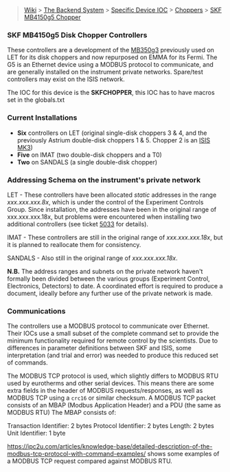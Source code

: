> [Wiki](Home) > [The Backend System](The-Backend-System) > [Specific Device IOC](Specific-Device-IOC) > [Choppers](Choppers) > [SKF MB4150g5 Chopper](SKF-MB4150g5-Disk-Chopper-Controllers)

### SKF MB4150g5 Disk Chopper Controllers

These controllers are a development of the [MB350g3](SKF-MB350g3-Chopper) previously used on LET for its disk choppers and now repurposed on EMMA for its Fermi.  The G5 is an Ethernet device using a MODBUS protocol to communicate, and are generally installed on the instrument private networks.  Spare/test controllers may exist on the ISIS network.

The IOC for this device is the **SKFCHOPPER**, this IOC has to have macros set in the globals.txt

### Current Installations

* **Six** controllers on LET (original single-disk choppers 3 & 4, and the previously Astrium double-disk choppers 1 & 5. Chopper 2 is an [ISIS MK3](https://github.com/ISISComputingGroup/ibex_developers_manual/wiki/MK3-Chopper))
* **Five** on IMAT (two double-disk choppers and a T0)
* **Two** on SANDALS (a single double-disk chopper)

### Addressing Schema on the instrument's private network

LET - These controllers have been allocated _static_ addresses in the range _xxx.xxx.xxx.8x_, which is under the control of the Experiment Controls Group.  Since installation, the addresses have been in the original range of xxx.xxx.xxx.18x, but problems were encountered when installing two additional controllers (see ticket [5033](https://github.com/ISISComputingGroup/IBEX/issues/5033) for details).

IMAT - These controllers are still in the original range of _xxx.xxx.xxx.18x_, but it is planned to reallocate them for consistency.

SANDALS - Also still in the original range of _xxx.xxx.xxx.18x_.

**N.B.** The address ranges and subnets on the private network haven't formally been divided between the various groups (Experiment Control, Electronics, Detectors) to date.  A coordinated effort is required to produce a document, ideally before any further use of the private network is made.

### Communications

The controllers use a MODBUS protocol to communicate over Ethernet.  Their IOCs use a small subset of the complete command set to provide the minimum functionality required for remote control by the scientists.  Due to differences in parameter definitions between SKF and ISIS, some interpretation (and trial and error) was needed to produce this reduced set of commands.

The MODBUS TCP protocol is used, which slightly differs to MODBUS RTU used by eurotherms and other serial devices. 
This means there are some extra fields in the header of MODBUS requests/responses, as well as MODBUS TCP using a `crc16` or similar checksum. 
A MODBUS TCP packet consists of an MBAP (Modbus Application Header) and a PDU (the same as MODBUS RTU)
The MBAP consists of: 

Transaction Identifier: 2 bytes
Protocol Identifier: 2 bytes
Length: 2 bytes
Unit Identifier: 1 byte

https://ipc2u.com/articles/knowledge-base/detailed-description-of-the-modbus-tcp-protocol-with-command-examples/ shows some examples of a MODBUS TCP request compared against MODBUS RTU. 



